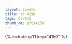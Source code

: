 ```yaml
--- 
layout: sieutv
title: tr 4150
tags: [trtv]
thumb_re: q7t14150
---
```

{% include q7t1 key="4150" %} 
